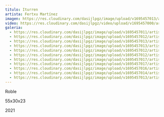 ```yaml
---
titulo: Iturren
artista: Fertxu Martínez
imagen: https://res.cloudinary.com/dasijlpgz/image/upload/v1695457013/artistas/Fertxu%20Mart%C3%ADnez%20-%20Clara%20Campoamor/Iturren/P1060970.jpg
video: https://res.cloudinary.com/dasijlpgz/video/upload/v1695457000/artistas/Fertxu%20Mart%C3%ADnez%20-%20Clara%20Campoamor/Iturren/Sin_t%C3%ADtulo_1.mp4
galeria:
  - https://res.cloudinary.com/dasijlpgz/image/upload/v1695457011/artistas/Fertxu%20Mart%C3%ADnez%20-%20Clara%20Campoamor/Iturren/P1060967.jpg
  - https://res.cloudinary.com/dasijlpgz/image/upload/v1695457012/artistas/Fertxu%20Mart%C3%ADnez%20-%20Clara%20Campoamor/Iturren/P1060968.jpg
  - https://res.cloudinary.com/dasijlpgz/image/upload/v1695457013/artistas/Fertxu%20Mart%C3%ADnez%20-%20Clara%20Campoamor/Iturren/P1060970.jpg
  - https://res.cloudinary.com/dasijlpgz/image/upload/v1695457013/artistas/Fertxu%20Mart%C3%ADnez%20-%20Clara%20Campoamor/Iturren/P1060975.jpg
  - https://res.cloudinary.com/dasijlpgz/image/upload/v1695457012/artistas/Fertxu%20Mart%C3%ADnez%20-%20Clara%20Campoamor/Iturren/P1060976.jpg
  - https://res.cloudinary.com/dasijlpgz/image/upload/v1695457012/artistas/Fertxu%20Mart%C3%ADnez%20-%20Clara%20Campoamor/Iturren/P1060973.jpg
  - https://res.cloudinary.com/dasijlpgz/image/upload/v1695457017/artistas/Fertxu%20Mart%C3%ADnez%20-%20Clara%20Campoamor/Iturren/P1060985.jpg
  - https://res.cloudinary.com/dasijlpgz/image/upload/v1695457017/artistas/Fertxu%20Mart%C3%ADnez%20-%20Clara%20Campoamor/Iturren/P1060983.jpg
  - https://res.cloudinary.com/dasijlpgz/image/upload/v1695457016/artistas/Fertxu%20Mart%C3%ADnez%20-%20Clara%20Campoamor/Iturren/P1060982.jpg
  - https://res.cloudinary.com/dasijlpgz/image/upload/v1695457014/artistas/Fertxu%20Mart%C3%ADnez%20-%20Clara%20Campoamor/Iturren/P1060978.jpg
  - https://res.cloudinary.com/dasijlpgz/image/upload/v1695457013/artistas/Fertxu%20Mart%C3%ADnez%20-%20Clara%20Campoamor/Iturren/P1060981.jpg
---
```

R﻿oble

5﻿5x30x23

2﻿021